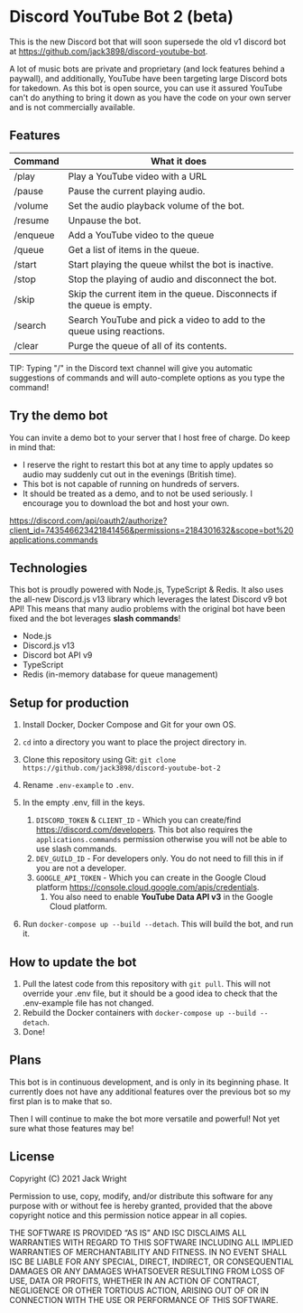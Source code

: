 # Discord YouTube Bot 2 (beta)

This is the new Discord bot that will soon supersede the old v1 discord bot at https://github.com/jack3898/discord-youtube-bot.

A lot of music bots are private and proprietary (and lock features behind a paywall), and additionally, YouTube have been targeting large Discord bots for takedown. As this bot is open source, you can use it assured YouTube can't do anything to bring it down as you have the code on your own server and is not commercially available.

## Features

| Command  | What it does                                                           |
| -------- | ---------------------------------------------------------------------- |
| /play    | Play a YouTube video with a URL                                        |
| /pause   | Pause the current playing audio.                                       |
| /volume  | Set the audio playback volume of the bot.                              |
| /resume  | Unpause the bot.                                                       |
| /enqueue | Add a YouTube video to the queue                                       |
| /queue   | Get a list of items in the queue.                                      |
| /start   | Start playing the queue whilst the bot is inactive.                    |
| /stop    | Stop the playing of audio and disconnect the bot.                      |
| /skip    | Skip the current item in the queue. Disconnects if the queue is empty. |
| /search  | Search YouTube and pick a video to add to the queue using reactions.   |
| /clear   | Purge the queue of all of its contents.                                |

TIP: Typing "/" in the Discord text channel will give you automatic suggestions of commands and will auto-complete options as you type the command!

## Try the demo bot

You can invite a demo bot to your server that I host free of charge. Do keep in mind that:

- I reserve the right to restart this bot at any time to apply updates so audio may suddenly cut out in the evenings (British time).
- This bot is not capable of running on hundreds of servers.
- It should be treated as a demo, and to not be used seriously. I encourage you to download the bot and host your own.

https://discord.com/api/oauth2/authorize?client_id=743546623421841456&permissions=2184301632&scope=bot%20applications.commands

## Technologies

This bot is proudly powered with Node.js, TypeScript & Redis.
It also uses the all-new Discord.js v13 library which leverages the latest Discord v9 bot API!
This means that many audio problems with the original bot have been fixed and the bot leverages **slash commands**!

- Node.js
- Discord.js v13
- Discord bot API v9
- TypeScript
- Redis (in-memory database for queue management)

## Setup for production

1. Install Docker, Docker Compose and Git for your own OS.
2. `cd` into a directory you want to place the project directory in.
3. Clone this repository using Git: `git clone https://github.com/jack3898/discord-youtube-bot-2`
4. Rename `.env-example` to `.env`.
5. In the empty .env, fill in the keys.

   1. `DISCORD_TOKEN` & `CLIENT_ID` - Which you can create/find https://discord.com/developers. This bot also requires the `applications.commands` permission otherwise you will not be able to use slash commands.
   2. `DEV_GUILD_ID` - For developers only. You do not need to fill this in if you are not a developer.
   3. `GOOGLE_API_TOKEN` - Which you can create in the Google Cloud platform https://console.cloud.google.com/apis/credentials.
      1. You also need to enable **YouTube Data API v3** in the Google Cloud platform.

6. Run `docker-compose up --build --detach`. This will build the bot, and run it.

## How to update the bot

1. Pull the latest code from this repository with `git pull`. This will not override your .env file, but it should be a good idea to check that the .env-example file has not changed.
2. Rebuild the Docker containers with `docker-compose up --build --detach`.
3. Done!

## Plans

This bot is in continuous development, and is only in its beginning phase. It currently does not have any additional features over the previous bot so my first plan is to make that so.

Then I will continue to make the bot more versatile and powerful! Not yet sure what those features may be!

## License

Copyright (C) 2021 Jack Wright

Permission to use, copy, modify, and/or distribute this software for any purpose with or without fee is hereby granted, provided that the above copyright notice and this permission notice appear in all copies.

THE SOFTWARE IS PROVIDED “AS IS” AND ISC DISCLAIMS ALL WARRANTIES WITH REGARD TO THIS SOFTWARE INCLUDING ALL IMPLIED WARRANTIES OF MERCHANTABILITY AND FITNESS. IN NO EVENT SHALL ISC BE LIABLE FOR ANY SPECIAL, DIRECT, INDIRECT, OR CONSEQUENTIAL DAMAGES OR ANY DAMAGES WHATSOEVER RESULTING FROM LOSS OF USE, DATA OR PROFITS, WHETHER IN AN ACTION OF CONTRACT, NEGLIGENCE OR OTHER TORTIOUS ACTION, ARISING OUT OF OR IN CONNECTION WITH THE USE OR PERFORMANCE OF THIS SOFTWARE.
